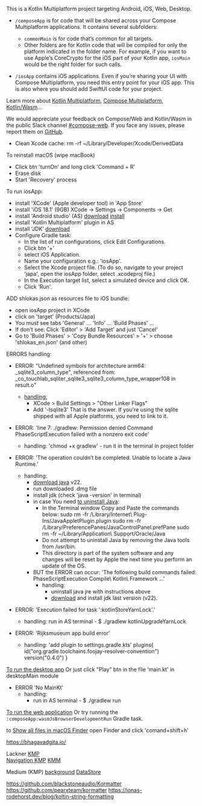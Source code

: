 This is a Kotlin Multiplatform project targeting Android, iOS, Web, Desktop.

* `/composeApp` is for code that will be shared across your Compose Multiplatform applications.
  It contains several subfolders:
  - `commonMain` is for code that’s common for all targets.
  - Other folders are for Kotlin code that will be compiled for only the platform indicated in the folder name.
    For example, if you want to use Apple’s CoreCrypto for the iOS part of your Kotlin app,
    `iosMain` would be the right folder for such calls.

* `/iosApp` contains iOS applications. Even if you’re sharing your UI with Compose Multiplatform, 
  you need this entry point for your iOS app. This is also where you should add SwiftUI code for your project.

Learn more about [Kotlin Multiplatform](https://www.jetbrains.com/help/kotlin-multiplatform-dev/get-started.html),
[Compose Multiplatform](https://github.com/JetBrains/compose-multiplatform/#compose-multiplatform),
[Kotlin/Wasm](https://kotl.in/wasm/)…

We would appreciate your feedback on Compose/Web and Kotlin/Wasm in the public Slack channel [#compose-web](https://slack-chats.kotlinlang.org/c/compose-web).
If you face any issues, please report them on [GitHub](https://github.com/JetBrains/compose-multiplatform/issues).

- Clean Xcode cache:
    rm -rf ~/Library/Developer/Xcode/DerivedData

To reinstall macOS (wipe macBook)
- Click btn 'turnOn' and long click 'Command + R'
- Erase disk
- Start 'Recovery' process

To run iosApp:
- install 'XCode' (Apple developer tool) in 'App Store'
- install 'iOS 18.1' (9GB)  XCode -> Settings -> Components -> Get
- install 'Android studio' (AS) [download](https://developer.android.com/studio) [install](https://developer.android.com/studio/install)
- install 'Kotlin Multiplatform' plugin in AS
- install 'JDK' [download](https://www.oracle.com/pe/java/technologies/downloads/#jdk22-mac)
- Configure Gradle task:
  - In the list of run configurations, click Edit Configurations.
  - Click btn '+'
  - select iOS Application.
  - Name your configuration e.g.: 'iosApp'.
  - Select the Xcode project file. (To do so, navigate to your project 'japa', open the iosApp folder, select .xcodeproj file.)
  - In the Execution target list, select a simulated device and click OK.
  - Click 'Run'.

ADD shlokas.json as resources file to iOS bundle:
- open iosApp project in XCode
- click on 'target' (Products/Japa)
- You must see tabs 'General' ... 'Info' ... 'Build Phases' ...
- If don't see: Click 'Editor' > 'Add Target' and just 'Cancel'
- Go to 'Build Phases' > 'Copy Bundle Resources' > '+' > choose 'shlokas_en.json' (and other)

ERRORS handling:

- ERROR: "Undefined symbols for architecture arm64:
  _sqlite3_column_type", referenced from:
  _co_touchlab_sqliter_sqlite3_sqlite3_column_type_wrapper108 in result.o"
  - [handling:](https://github.com/sqldelight/sqldelight/issues/1442#issuecomment-2348900942)
    - XCode > Build Settings > "Other Linker Flags"
    - Add '-lsqlite3'
      That is the answer. If you're using the sqlite shipped with all Apple platforms, you need to link to it.


- ERROR: 'line 7: ./gradlew: Permission denied Command PhaseScriptExecution failed with a nonzero exit code'
  - handling: 'chmod +x gradlew' - run it in the terminal in project folder 

- ERROR: 'The operation couldn’t be completed. Unable to locate a Java Runtime.'
  - handling: 
    - [download java](https://www.java.com/en/download/) v22.
    - run downloaded .dmg file
    - install jdk (check 'java -version' in terminal)
    - in case You need [to uninstall Java](https://www.java.com/en/download/help/mac_uninstall_java.html): 
      - In the Terminal window Copy and Paste the commands below:
        sudo rm -fr /Library/Internet\ Plug-Ins/JavaAppletPlugin.plugin
        sudo rm -fr /Library/PreferencePanes/JavaControlPanel.prefPane
        sudo rm -fr ~/Library/Application\ Support/Oracle/Java 
      - Do not attempt to uninstall Java by removing the Java tools from /usr/bin. 
      - This directory is part of the system software and any changes will be reset by Apple the next time you perform an update of the OS.
    - BUT the ERROR can occur: 'The following build commands failed: PhaseScriptExecution Compile\ Kotlin\ Framework ...'
      - handling:
        - uninstall java jre with instructions above
        - [download](https://www.oracle.com/pe/java/technologies/downloads/#jdk22-mac) and install jdk last version (v22).

- ERROR: 'Execution failed for task ':kotlinStoreYarnLock'.'
  - handling:
    run in AS terminal - $ ./gradlew kotlinUpgradeYarnLock

- ERROR: 'Rijksmuseum app build error'
  - handling:  'add plugin to settings.gradle.kts'
    plugins{
      id("org.gradle.toolchains.foojay-resolver-convention") version("0.4.0")
    }

[To run the desktop app](https://www.jetbrains.com/help/kotlin-multiplatform-dev/compose-multiplatform-create-first-app.html#run-your-application-on-desktop)
Or just click "Play" btn in the file 'main.kt' in desktopMain module
- ERROR 'No MainKt'
  - handling:
    - run in AS terminal - $ ./gradlew run

[To run the web application](https://www.jetbrains.com/help/kotlin-multiplatform-dev/compose-multiplatform-create-first-app.html#run-your-web-application)
Or try running the `:composeApp:wasmJsBrowserDevelopmentRun` Gradle task.

to [Show all files in macOS Finder](https://apple.stackexchange.com/a/34872) open Finder and click 'comand+shift+h'

https://bhagavadgita.io/

Lackner [KMP](https://www.youtube.com/watch?v=RSBO1C_Du2U&list=PLQkwcJG4YTCS55alEYv3J8CD4BXhqLUuk&pp=iAQB)  
[Navigation KMP](https://www.youtube.com/watch?v=g4XSWQ7QT8g) 
[KMM](https://www.youtube.com/watch?v=7Wl-G8aXxDA&list=PLQkwcJG4YTCQxZMQdhR2_TNYa-jwnXUGJ&pp=iAQB)

Medium (KMP)
[background](https://medium.com/@OlgaDery/kotlin-multiplatform-evaluation-part-2-how-to-design-background-functionality-42eb74416d87)
[DataStore](https://medium.com/@stevdza-san/datastore-in-a-compose-multiplatform-for-ios-android-complete-guide-aa9370cdf33d)

https://github.com/blackstoneaudio/Kormatter
https://github.com/pearxteam/kormatter
https://jonas-rodehorst.dev/blog/koltin-string-formatting